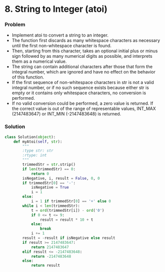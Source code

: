 # 8. String to Integer (atoi)

### Problem
- Implement atoi to convert a string to an integer.
- The function first discards as many whitespace characters as necessary until the first non-whitespace character is found.
- Then, starting from this character, takes an optional initial plus or minus sign followed by as many numerical digits as possible, and interprets them as a numerical value.
- The string can contain additional characters after those that form the integral number, which are ignored and have no effect on the behavior of this function.
- If the first sequence of non-whitespace characters in str is not a valid integral number, or if no such sequence exists because either str is empty or it contains only whitespace characters, no conversion is performed.
- If no valid conversion could be performed, a zero value is returned. If the correct value is out of the range of representable values, INT_MAX (2147483647) or INT_MIN (-2147483648) is returned.

### Solution

```python
class Solution(object):
    def myAtoi(self, str):
        """
        :type str: str
        :rtype: int
        """
        trimmedStr = str.strip()
        if len(trimmedStr) == 0:
            return 0
        isNegative, i, result = False, 0, 0
        if trimmedStr[0] == '-':
            isNegative = True
            i = 1
        else:
            i = 1 if trimmedStr[0] == '+' else 0
        while i < len(trimmedStr):
            t = ord(trimmedStr[i]) - ord('0')
            if 0 <= t <= 9:
                result = result * 10 + t
            else:
                break
            i += 1
        result = -result if isNegative else result
        if result >= 2147483647:
            return 2147483647
        elif result <= -2147483648:
            return -2147483648
        else:
            return result
```


